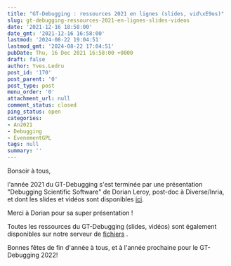 ```yaml
---
title: "GT-Debugging : ressources 2021 en lignes (slides, vid\xE9os)"
slug: gt-debugging-ressources-2021-en-lignes-slides-videos
date: '2021-12-16 18:58:00'
date_gmt: '2021-12-16 16:58:00'
lastmod: '2024-08-22 19:04:51'
lastmod_gmt: '2024-08-22 17:04:51'
pubDate: Thu, 16 Dec 2021 16:58:00 +0000
draft: false
author: Yves.Ledru
post_id: '170'
post_parent: '0'
post_type: post
menu_order: '0'
attachment_url: null
comment_status: closed
ping_status: open
categories:
- An2021
- Debugging
- EvenementGPL
tags: null
summary: ''
---
```


Bonsoir à tous,

l'année 2021 du GT-Debugging s'est terminée par une présentation "Debugging Scientific Software" de Dorian Leroy, post-doc à Diverse/Inria, et dont les slides et vidéos sont disponibles [ici](https://debugging.inria.fr/meetings.html).

Merci à Dorian pour sa super présentation !

Toutes les ressources du GT-Debugging (slides, vidéos) sont également disponibles sur notre serveur de [fichiers](https://files-debugging.inria.fr/) .

Bonnes fêtes de fin d'année à tous, et à l'année prochaine pour le GT-Debugging 2022!
